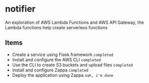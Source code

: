 # notifier
An exploration of AWS Lambda Functions and AWS API Gateway, the Lambda functions help create serverless functions

## Items 
* Create a service using Flask framework `completed`
* Install and configure the AWS CLI `completed`
* Use the CLI to create S3 buckets and upload files `completed`
* Install and configure Zappa `completed`
* Deploy the application using Zappa `nah, i'm done`
